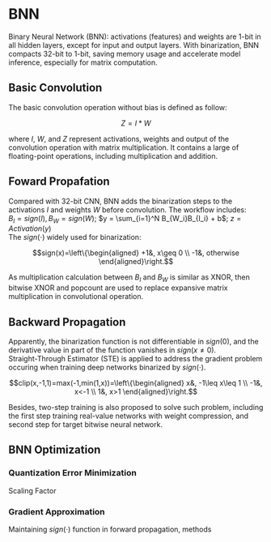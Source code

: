 # BNN
Binary Neural Network (BNN): activations (features) and weights are 1-bit in all hidden layers, except for input and output layers. With binarization, BNN compacts 32-bit to 1-bit, saving memory usage and accelerate model inference, especially for matrix computation.

## Basic Convolution
The basic convolution operation without bias is defined as follow:
```math
Z = I \ast W
```
where $I$, $W$, and $Z$ represent activations, weights and output of the convolution operation with matrix multiplication. It contains a large of floating-point operations, including multiplication and addition.

## Foward Propafation
Compared with 32-bit CNN, BNN adds the binarization steps to the activations $I$ and weights $W$ before convolution. The workflow includes:    
$B_I = sign(I), B_W = sign(W)$; 
$y = \sum_{i=1}^N B_{W_i}B_{I_i} + b$; 
$z = Activation(y)$  
The $sign(\cdot)$ widely used for binarization:
```math
sign(x)=\left\{\begin{aligned}
+1&, x\geq 0 \\
-1&, otherwise
\end{aligned}\right.
```
As multiplication calculation between $B_I$ and $B_W$ is similar as XNOR, then bitwise XNOR and popcount are used to replace expansive matrix multiplication in convolutional operation.

## Backward Propagation
Apparently, the binarization function is not differentiable in $sign(0)$, and the derivative value in part of the function vanishes in $sign(x\neq0)$.  
Straight-Through Estimator (STE) is applied to address the gradient problem occuring when training deep networks binarized by $sign(\cdot)$.
```math
clip(x,-1,1)=max(-1,min(1,x))=\left\{\begin{aligned}
x&, -1\leq x\leq 1 \\
-1&, x<-1 \\
1&, x>1
\end{aligned}\right.
```
Besides, two-step training is also proposed to solve such problem, including the first step training real-value networks with weight compression, and second step for target bitwise neural network.

## BNN Optimization
### Quantization Error Minimization
Scaling Factor

### Gradient Approximation
Maintaining $sign(\cdot)$ function in forward propagation, methods 

###


